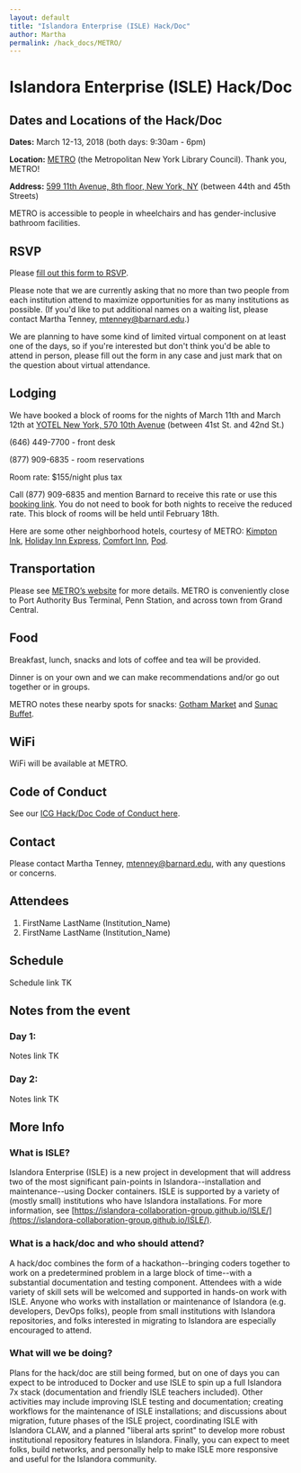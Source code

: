```yaml
---
layout: default
title: "Islandora Enterprise (ISLE) Hack/Doc" 
author: Martha
permalink: /hack_docs/METRO/
---
```



# Islandora Enterprise (ISLE) Hack/Doc

## Dates and Locations of the Hack/Doc
**Dates:** March 12-13, 2018 (both days: 9:30am - 6pm)

**Location:** [METRO](https://metro.org/) (the Metropolitan New York Library Council). Thank you, METRO! 

**Address:** [599 11th Avenue, 8th floor, New York, NY](https://www.google.com/maps/place/Metropolitan+New+York+Library+Council/@40.762718,-73.997333,15z/data=!4m5!3m4!1s0x0:0x4b7227fe899c775f!8m2!3d40.762718!4d-73.997333?sa=X&ved=0ahUKEwiul5OCt5TZAhWIuVkKHRrJBUcQ_BIIdDAM) (between 44th and 45th Streets)

METRO is accessible to people in wheelchairs and has gender-inclusive bathroom facilities.

## RSVP
Please [fill out this form to RSVP](https://docs.google.com/a/barnard.edu/forms/d/e/1FAIpQLSdCDs6WESTKNUcPVLeE3fs21M_P48xR6glxqyrv0wnAz-wZYw/viewform). 

Please note that we are currently asking that no more than two people from each institution attend to maximize opportunities for as many institutions as possible. (If you'd like to put additional names on a waiting list, please contact Martha Tenney, mtenney@barnard.edu.) 

We are planning to have some kind of limited virtual component on at least one of the days, so if you're interested but don't think you'd be able to attend in person, please fill out the form in any case and just mark that on the question about virtual attendance.

## Lodging
We have booked a block of rooms for the nights of March 11th and March 12th at [YOTEL New York, 570 10th Avenue](https://www.google.com/maps/place/YOTEL+New+York/@40.759144,-73.9977917,17z/data=!3m1!4b1!4m5!3m4!1s0x89c2584d83538fa5:0x9aaeb9042dabf0a!8m2!3d40.759144!4d-73.995603?q=YOTEL%20New%20York&um=1&ie=UTF-8&sa=X&ved=0ahUKEwjowZfGuJTZAhVRs1kKHSceC_oQ_AUICigB) (between 41st St. and 42nd St.)

(646) 449-7700 - front desk

(877) 909-6835 - room reservations

Room rate: $155/night plus tax

Call (877) 909-6835 and mention Barnard to receive this rate or use this [booking link](https://gc.synxis.com/rez.aspx?Hotel=64714&Chain=17799&template=RBE&arrive=3/11/2018&depart=3/13/2018&adult=1&child=0&group=BARNARD). You do not need to book for both nights to receive the reduced rate. This block of rooms will be held until February 18th.

Here are some other neighborhood hotels, courtesy of METRO: [Kimpton Ink](http://www.ink48.com/?&utm_source=Google%20My%20Business&utm_medium=organic&utm_campaign=GMB&utm_term=ink48), [Holiday Inn Express](https://www.hiexpress.com/hotels/us/en/find-hotels/hotel/rates?qDest=538%20West%2048th%20Street%20New%20York%20New%20York%20United%20States&qCiMy=02018&qCiD=21&qCoMy=02018&qCoD=22&qAdlt=2&qChld=0&qRms=1&qRtP=6CBARC&qIta=99618783&qSlH=NYCHK&qSlRc=KNGN&qAkamaiCC=US&qSrt=sBR&qBrs=ic.ki.ul.in.cp.vn.hi.ex.cv.rs.cw.sb.ma&qWch=0&qSmP=1), [Comfort Inn](http://www.comfortinnmidtownny.com/), [Pod](https://thepodhotel.com/).

## Transportation
Please see [METRO’s website](https://metro.org/location/) for more details. METRO is conveniently close to Port Authority Bus Terminal, Penn Station, and across town from Grand Central.

## Food
Breakfast, lunch, snacks and lots of coffee and tea will be provided. 

Dinner is on your own and we can make recommendations and/or go out together or in groups. 

METRO notes these nearby spots for snacks: [Gotham Market](https://gothamwestmarket.com/food-drink/) and [Sunac Buffet](http://www.sunacnaturalmarket.com/menu-2/).

## WiFi
WiFi will be available at METRO.

## Code of Conduct
See our [ICG Hack/Doc Code of Conduct here](https://docs.google.com/document/d/1iqgpLR-vVJRWn36x4K8MlhFqeGncGgbQYArhPhVVJ1o/edit).

## Contact
Please contact Martha Tenney, mtenney@barnard.edu, with any questions or concerns.

## Attendees

1. FirstName LastName (Institution_Name)
2. FirstName LastName (Institution_Name)

## Schedule
Schedule link TK

## Notes from the event

### Day 1: 
Notes link TK

### Day 2: 
Notes link TK

## More Info
### What is ISLE?
 
Islandora Enterprise (ISLE) is a new project in development that will address two of the most significant pain-points in Islandora--installation and maintenance--using Docker containers. ISLE is supported by a variety of (mostly small) institutions who have Islandora installations. For more information, see [https://islandora-collaboration-group.github.io/ISLE/](https://islandora-collaboration-group.github.io/ISLE/).
 
### What is a hack/doc and who should attend?
 
A hack/doc combines the form of a hackathon--bringing coders together to work on a predetermined problem in a large block of time--with a substantial documentation and testing component. Attendees with a wide variety of skill sets will be welcomed and supported in hands-on work with ISLE. Anyone who works with installation or maintenance of Islandora (e.g. developers, DevOps folks), people from small institutions with Islandora repositories, and folks interested in migrating to Islandora are especially encouraged to attend.
 
### What will we be doing?
 
Plans for the hack/doc are still being formed, but on one of days you can expect to be introduced to Docker and use ISLE to spin up a full Islandora 7x stack (documentation and friendly ISLE teachers included). Other activities may include improving ISLE testing and documentation; creating workflows for the maintenance of ISLE installations; and discussions about migration, future phases of the ISLE project, coordinating ISLE with Islandora CLAW, and a planned "liberal arts sprint" to develop more robust institutional repository features in Islandora. Finally, you can expect to meet folks, build networks, and personally help to make ISLE more responsive and useful for the Islandora community.



